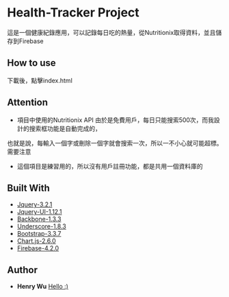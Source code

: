 # Health-Tracker Project

這是一個健康紀錄應用，可以記錄每日吃的熱量，從Nutritionix取得資料，並且儲存到Firebase

## How to use

下載後，點擊index.html

## Attention

* 項目中使用的Nutritionix API 由於是免費用戶，每日只能搜索500次，而我設計的搜索框功能是自動完成的，

也就是說，每輸入一個字或刪除一個字就會搜索一次，所以一不小心就可能超標。需要注意

* 這個項目是練習用的，所以沒有用戶註冊功能，都是共用一個資料庫的

## Built With

* [Jquery-3.2.1](https://jquery.com/)
* [Jquery-UI-1.12.1](http://jqueryui.com/)
* [Backbone-1.3.3](http://backbonejs.org/)
* [Underscore-1.8.3](http://underscorejs.org/)
* [Bootstrap-3.3.7](http://getbootstrap.com/)
* [Chart.js-2.6.0](http://www.chartjs.org/)
* [Firebase-4.2.0](https://firebase.google.com/)

## Author

* **Henry Wu** [Hello :)](https://github.com/henry32144)